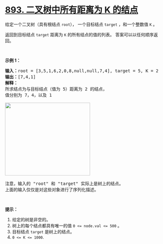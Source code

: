 # [893. 二叉树中所有距离为 K 的结点](https://leetcode-cn.com/problems/all-nodes-distance-k-in-binary-tree/)

<p>给定一个二叉树（具有根结点&nbsp;<code>root</code>），&nbsp;一个目标结点&nbsp;<code>target</code>&nbsp;，和一个整数值 <code>K</code> 。</p>

<p>返回到目标结点 <code>target</code> 距离为 <code>K</code> 的所有结点的值的列表。 答案可以以任何顺序返回。</p>

<p>&nbsp;</p>

<ol>
</ol>

<p><strong>示例 1：</strong></p>

<pre><strong>输入：</strong>root = [3,5,1,6,2,0,8,null,null,7,4], target = 5, K = 2
<strong>输出：</strong>[7,4,1]
<strong>解释：</strong>
所求结点为与目标结点（值为 5）距离为 2 的结点，
值分别为 7，4，以及 1

<img alt="" src="https://s3-lc-upload.s3.amazonaws.com/uploads/2018/06/28/sketch0.png" style="height: 240px; width: 280px;">

注意，输入的 &quot;root&quot; 和 &quot;target&quot; 实际上是树上的结点。
上面的输入仅仅是对这些对象进行了序列化描述。
</pre>

<p>&nbsp;</p>

<p><strong>提示：</strong></p>

<ol>
	<li>给定的树是非空的。</li>
	<li>树上的每个结点都具有唯一的值&nbsp;<code>0 &lt;= node.val &lt;= 500</code>&nbsp;。</li>
	<li>目标结点&nbsp;<code>target</code>&nbsp;是树上的结点。</li>
	<li><code>0 &lt;= K &lt;= 1000</code>.</li>
</ol>

